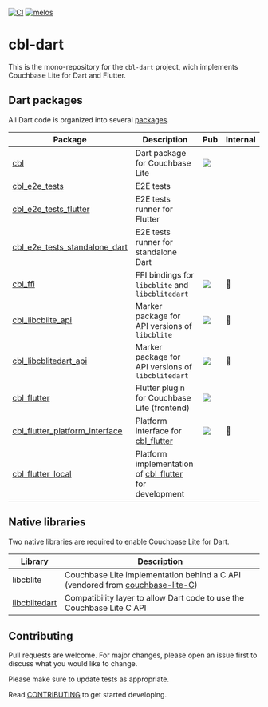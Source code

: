 [![CI](https://github.com/cofu-app/cbl-dart/actions/workflows/ci.yaml/badge.svg)](https://github.com/cofu-app/cbl-dart/actions/workflows/ci.yaml)
[![melos](https://img.shields.io/badge/maintained%20with-melos-f700ff.svg?style=flat-square)](https://github.com/invertase/melos)

# cbl-dart

This is the mono-repository for the `cbl-dart` project, wich implements
Couchbase Lite for Dart and Flutter.

## Dart packages

All Dart code is organized into several [packages].

| Package                          | Description                                              | Pub                                                                                                   | Internal     |
| -------------------------------- | -------------------------------------------------------- | ----------------------------------------------------------------------------------------------------- | ------------ |
| [cbl]                            | Dart package for Couchbase Lite                          | [![](https://badgen.net/pub/v/cbl)](https://pub.dev/packages/cbl)                                     |              |
| [cbl_e2e_tests]                  | E2E tests                                                |                                                                                                       |              |
| [cbl_e2e_tests_flutter]          | E2E tests runner for Flutter                             |                                                                                                       |              |
| [cbl_e2e_tests_standalone_dart]  | E2E tests runner for standalone Dart                     |                                                                                                       |              |
| [cbl_ffi]                        | FFI bindings for `libcblite` and `libcblitedart`         | [![](https://badgen.net/pub/v/cbl_ffi)](https://pub.dev/packages/cbl_ffi)                             | :red_circle: |
| [cbl_libcblite_api]              | Marker package for API versions of `libcblite`           | [![](https://badgen.net/pub/v/cbl_libcblite_api)](https://pub.dev/packages/cbl_libcblite_api)         | :red_circle: |
| [cbl_libcblitedart_api]          | Marker package for API versions of `libcblitedart`       | [![](https://badgen.net/pub/v/cbl_libcblitedart_api)](https://pub.dev/packages/cbl_libcblitedart_api) | :red_circle: |
| [cbl_flutter]                    | Flutter plugin for Couchbase Lite (frontend)             | [![](https://badgen.net/pub/v/cbl_flutter)](https://pub.dev/packages/cbl_flutter)                     |              |
| [cbl_flutter_platform_interface] | Platform interface for [cbl_flutter]                     | [![](https://badgen.net/pub/v/cbl_flutter)](https://pub.dev/packages/cbl_flutter_platform_interface)  | :red_circle: |
| [cbl_flutter_local]              | Platform implementation of [cbl_flutter] for development |                                                                                                       |              |

## Native libraries

Two native libraries are required to enable Couchbase Lite for Dart.

| Library         | Description                                                                     |
| --------------- | ------------------------------------------------------------------------------- |
| libcblite       | Couchbase Lite implementation behind a C API (vendored from [couchbase-lite-C]) |
| [libcblitedart] | Compatibility layer to allow Dart code to use the Couchbase Lite C API          |

## Contributing

Pull requests are welcome. For major changes, please open an issue first to
discuss what you would like to change.

Please make sure to update tests as appropriate.

Read [CONTRIBUTING] to get started developing.

[packages]: https://github.com/cofu-app/cbl-dart/tree/main/packages
[cbl]: https://github.com/cofu-app/cbl-dart/tree/main/packages/cbl
[cbl_e2e_tests]:
  https://github.com/cofu-app/cbl-dart/tree/main/packages/cbl_e2e_tests
[cbl_e2e_tests_standalone_dart]:
  https://github.com/cofu-app/cbl-dart/tree/main/packages/cbl_e2e_tests_standalone_dart
[cbl_e2e_tests_flutter]:
  https://github.com/cofu-app/cbl-dart/tree/main/packages/cbl_e2e_tests_flutter
[cbl_ffi]: https://github.com/cofu-app/cbl-dart/tree/main/packages/cbl_ffi
[cbl_libcblite_api]:
  https://github.com/cofu-app/cbl-dart/tree/main/packages/cbl_libcblite_api
[cbl_libcblitedart_api]:
  https://github.com/cofu-app/cbl-dart/tree/main/packages/cbl_libcblitedart_api
[cbl_flutter]:
  https://github.com/cofu-app/cbl-dart/tree/main/packages/cbl_flutter
[cbl_flutter_platform_interface]:
  https://github.com/cofu-app/cbl-dart/tree/main/packages/cbl_flutter_platform_interface
[cbl_flutter_local]:
  https://github.com/cofu-app/cbl-dart/tree/main/packages/cbl_flutter_local
[native]: https://github.com/cofu-app/cbl-dart/tree/main/native
[libcblitedart]: https://github.com/cofu-app/cbl-dart/tree/main/native/cbl-dart
[couchbase-lite-c]: https://github.com/couchbaselabs/couchbase-lite-C
[contributing]: ./CONTRIBUTING.md
